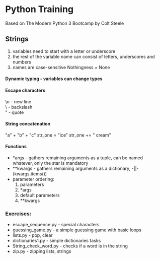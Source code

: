 # Python Training
Based on The Modern Python 3 Bootcamp by Colt Steele


## Strings
1. variables need to start with a letter or underscore
2. the rest of the variable name can consist of letters, underscores and numbers
3. names are case-sensitive
Nothingness = None

#### Dynamic typing - variables can change types

#### Escape characters
\n - new line  
\\ - backslash  
\" - quote  

#### String concatenation
"a" + "b" + "c"
str_one = "ice"
str_one += " cream"

#### Functions
- *args - gathers remaining arguments as a tuple, can be named whatever, only the star is mandatory
- **kwargs - gathers remaining arguments as a dictionary, -||- (kwargs.items())
- parameter ordering:
    1. parameters
    2. *args
    3. default parameters
    4. **kwargs
    
### Exercises:
- escape_sequence.py - special characters
- guessing_game.py - a simple guessing game with basic loops
- lists.py - pop, clear
- dictionaries1.py - simple dictionaries tasks
- String_check_word.py - checks if a word is in the string
- zip.py - zipping lists, strings




